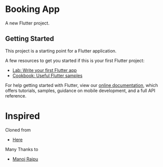 # Booking App

A new Flutter project.

## Getting Started

This project is a starting point for a Flutter application.

A few resources to get you started if this is your first Flutter project:

- [Lab: Write your first Flutter app](https://flutter.dev/docs/get-started/codelab)
- [Cookbook: Useful Flutter samples](https://flutter.dev/docs/cookbook)

For help getting started with Flutter, view our
[online documentation](https://flutter.dev/docs), which offers tutorials,
samples, guidance on mobile development, and a full API reference.

# Inspired

Cloned from

- [Here](https://dribbble.com/shots/15826738-Flight-Booking)

Many Thanks to

- [Manoj Rajpu](https://dribbble.com/manojrajput)
